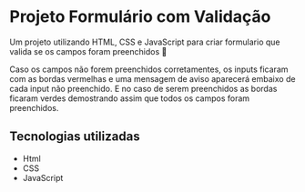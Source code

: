 # Projeto Formulário com Validação

Um projeto utilizando HTML, CSS e JavaScript para criar formulario que valida se os campos foram preenchidos 🎈

Caso os campos não forem preenchidos corretamentes, os inputs ficaram com as bordas vermelhas e uma mensagem de aviso aparecerá embaixo de cada input não preenchido.
E no caso de serem preenchidos as bordas ficaram verdes demostrando assim que todos os campos foram preenchidos.

## Tecnologias utilizadas
- Html
- CSS
- JavaScript
